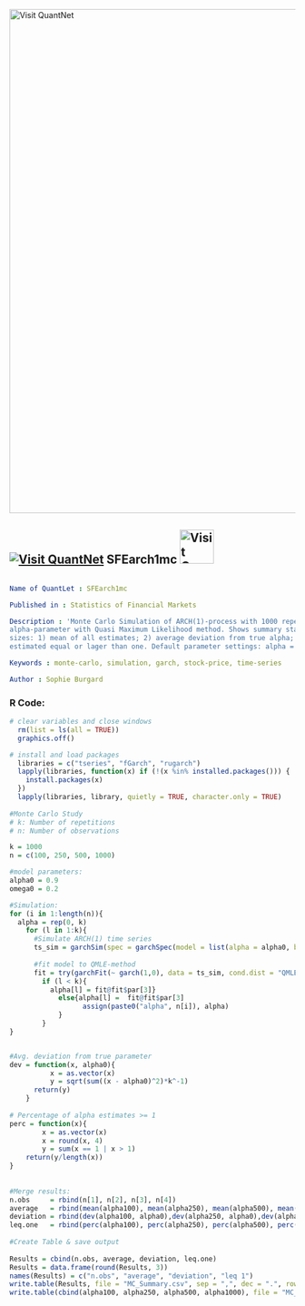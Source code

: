 
[<img src="https://github.com/QuantLet/Styleguide-and-FAQ/blob/master/pictures/banner.png" width="888" alt="Visit QuantNet">](http://quantlet.de/)

## [<img src="https://github.com/QuantLet/Styleguide-and-FAQ/blob/master/pictures/qloqo.png" alt="Visit QuantNet">](http://quantlet.de/) **SFEarch1mc** [<img src="https://github.com/QuantLet/Styleguide-and-FAQ/blob/master/pictures/QN2.png" width="60" alt="Visit QuantNet 2.0">](http://quantlet.de/)

```yaml

Name of QuantLet : SFEarch1mc

Published in : Statistics of Financial Markets

Description : 'Monte Carlo Simulation of ARCH(1)-process with 1000 repetitions. Estimates
alpha-parameter with Quasi Maximum Likelihood method. Shows summary statistics for different sample
sizes: 1) mean of all estimates; 2) average deviation from true alpha; 3) percentage of parameters
estimated equal or lager than one. Default parameter settings: alpha = 0, omega = 0.2'

Keywords : monte-carlo, simulation, garch, stock-price, time-series

Author : Sophie Burgard

```


### R Code:
```r
# clear variables and close windows
  rm(list = ls(all = TRUE))
  graphics.off()

# install and load packages
  libraries = c("tseries", "fGarch", "rugarch")
  lapply(libraries, function(x) if (!(x %in% installed.packages())) {
    install.packages(x)
  })
  lapply(libraries, library, quietly = TRUE, character.only = TRUE)
  
#Monte Carlo Study
# k: Number of repetitions
# n: Number of observations

k = 1000
n = c(100, 250, 500, 1000)

#model parameters: 
alpha0 = 0.9
omega0 = 0.2

#Simulation:
for (i in 1:length(n)){
  alpha = rep(0, k)
    for (l in 1:k){
      #Simulate ARCH(1) time series  
      ts_sim = garchSim(spec = garchSpec(model = list(alpha = alpha0, beta = 0, omega = omega0)), n = n[i]) 
      
      #fit model to QMLE-method      
      fit = try(garchFit(~ garch(1,0), data = ts_sim, cond.dist = "QMLE", trace = FALSE))
        if (l < k){
          alpha[l] = fit@fit$par[3]} 
            else{alpha[l] =  fit@fit$par[3]
                  assign(paste0("alpha", n[i]), alpha)
            }
        }
}


#Avg. deviation from true parameter
dev = function(x, alpha0){ 
          x = as.vector(x)
          y = sqrt(sum((x - alpha0)^2)*k^-1)
      return(y)
    }
  
# Percentage of alpha estimates >= 1
perc = function(x){
        x = as.vector(x)
        x = round(x, 4)
        y = sum(x == 1 | x > 1)
    return(y/length(x))
}  
  
  
#Merge results:  
n.obs     = rbind(n[1], n[2], n[3], n[4]) 
average   = rbind(mean(alpha100), mean(alpha250), mean(alpha500), mean(alpha1000))
deviation = rbind(dev(alpha100, alpha0),dev(alpha250, alpha0),dev(alpha500, alpha0),dev(alpha1000, alpha0))
leq.one   = rbind(perc(alpha100), perc(alpha250), perc(alpha500), perc(alpha1000))
  
#Create Table & save output
  
Results = cbind(n.obs, average, deviation, leq.one)
Results = data.frame(round(Results, 3))  
names(Results) = c("n.obs", "average", "deviation", "leq 1")
write.table(Results, file = "MC_Summary.csv", sep = ",", dec = ".", row.names = FALSE)
write.table(cbind(alpha100, alpha250, alpha500, alpha1000), file = "MC_parameters.csv", sep = ",", dec = ".", row.names = FALSE)  


```

